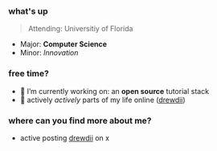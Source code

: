 <!-- this is my personal github read.me --> 

### what's up
> Attending: Universitiy of Florida
- Major: **Computer Science**
- Minor: *Innovation*

### free time?
- 🔭 I’m currently working on: an **open source** tutorial stack
- 🤳 actively *actively* parts of my life online ([drewdii](https://x.com/drewdii))

### where can you find more about me?
- active posting [drewdii](https://x.com/drewdii) on x

